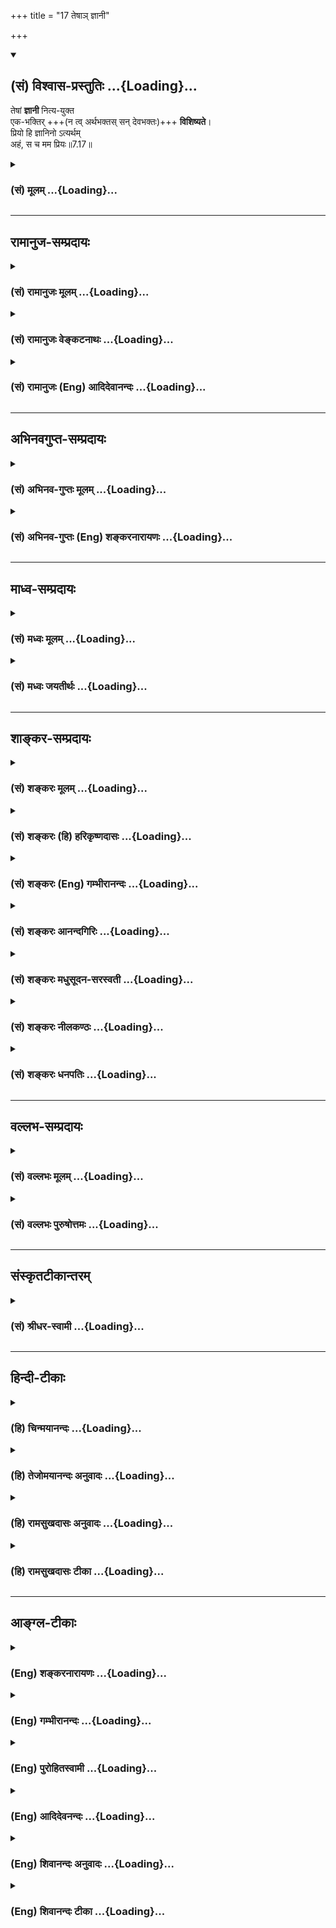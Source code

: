 +++
title = "17 तेषाञ् ज्ञानी"

+++
<div class="js_include" newlevelforh1="2" title="(सं) विश्वास-प्रस्तुतिः" unfilled url="/purANam_vaiShNavam/mahAbhAratam/06-bhIShma-parva/03-bhagavad-gItA-parva/saMskRtam/vishvAsa-prastutiH/07_jnAna-vijnAna-yogaH/17_teShA~n_jnAnI.md">
<details open><summary><h2>(सं) विश्वास-प्रस्तुतिः ...{Loading}...</h2></summary>

तेषां **ज्ञानी** नित्य-युक्त  
एक-भक्तिर् +++(न त्व् अर्थभक्तस् सन् देवभक्तः)+++ **विशिष्यते**।  
प्रियो हि ज्ञानिनो ऽत्यर्थम्  
अहं, स च मम प्रियः॥7.17॥
</details>
</div>
<div class="js_include collapsed" newlevelforh1="3" title="(सं) मूलम्" unfilled url="/purANam_vaiShNavam/mahAbhAratam/06-bhIShma-parva/03-bhagavad-gItA-parva/saMskRtam/mUlam/07_jnAna-vijnAna-yogaH/17_teShA~n_jnAnI.md">
<details><summary><h3>(सं) मूलम् ...{Loading}...</h3></summary>

तेषां ज्ञानी नित्ययुक्त एकभक्तिर्विशिष्यते।  
प्रियो हि ज्ञानिनोऽत्यर्थमहं स च मम प्रियः।।7.17।।
</details>
</div>


_________________
## रामानुज-सम्प्रदायः
<div class="js_include collapsed" newlevelforh1="3" title="(सं) रामानुजः मूलम्" unfilled url="/purANam_vaiShNavam/mahAbhAratam/06-bhIShma-parva/03-bhagavad-gItA-parva/saMskRtam/rAmAnujaH/mUlam/07_jnAna-vijnAna-yogaH/17_teShA~n_jnAnI.md">
<details><summary><h3>(सं) रामानुजः मूलम् ...{Loading}...</h3></summary>

।।7.17।।**तेषां ज्ञानी विशिष्यते** कुतः **नित्ययुक्त एकभक्तिः** इति च।
तस्य हि मदेकप्राप्यस्य मया योगो नित्यः। इतरयोस्तु
यावत्स्वाभिलषितप्राप्ति मया योगः। तथा ज्ञानिनो मयि एकस्मिन् एव भक्तिः
इतरयोः तु स्वाभिलषिते तत्साधनत्वेन मयि च। अतः स एव विशिष्यते।  
  
किं च **प्रियो हि ज्ञानिनोऽत्यर्थम् अहम्** अत्र अत्यर्थशब्दो अभिधेयवचनः
ज्ञानिनः अहं यथा प्रियः तथा मया सर्वज्ञेन सर्वशक्तिना अपि अभिधातुं न
शक्यते इत्यर्थः प्रियत्वस्य इयत्तारहितत्वात्। यथा ज्ञानिनाम् अग्रेसरस्य
प्रह्लादस्य स त्वासक्तमतिः कृष्णे देश्यमानो महोरगैः। न विवेदात्मनो
गात्रं तत्स्मृत्याह्लादसंस्थितः (वि॰ पु॰ 1।17।39) इति **सः** अपि तथा एव
**मम प्रियः।**

</details>
</div>
<div class="js_include collapsed" newlevelforh1="3" title="(सं) रामानुजः वेङ्कटनाथः" unfilled url="/purANam_vaiShNavam/mahAbhAratam/06-bhIShma-parva/03-bhagavad-gItA-parva/saMskRtam/rAmAnujaH/venkaTanAthaH/07_jnAna-vijnAna-yogaH/17_teShA~n_jnAnI.md">
<details><summary><h3>(सं) रामानुजः वेङ्कटनाथः ...{Loading}...</h3></summary>

  
  
।।7.17।। एवं भक्तभेद उक्तः तत्र प्रबुद्धस्य श्रैष्ठ्यं दर्शयति तेषामिति।
इममेवार्थं परस्तादपि वक्ष्यति चतुर्विधा मम जना भक्ता एव हि ते श्रुताः।
तेषामेकान्तिनः श्रेष्ठास्ते चैवानन्यदेवताः।। अहमेव गतिस्तेषां निराशीः
कर्मकारिणाम्। ये तु शिष्टास्त्रयो भक्ताः फलकामा हि ते मताः।। सर्वे
च्यवनधर्माणः प्रतिबुद्धस्तु मोक्षभाक् म.भा.12।341।33.35 इति। तेषामिति
निर्धारणे षष्ठी। विशिष्यते श्रेष्ठतम इत्यर्थः। किं प्रशंसामात्रार्थमिदं
इति शङ्कतेकुत इति। वैशिष्ट्यहेतुपरं विशेषणद्वयमित्याहनित्ययुक्तः
एकभक्तिरिति चेति। ज्ञानिनो हीत्यादि प्रापकस्य तस्यैव
प्राप्यत्वात्फलदशायामपि। योगोऽनुवृत्त इत्यर्थः।
आर्तस्यार्थार्थिनश्चैकाधिकारित्वनिर्णयादितरयोरिति द्विवचनम्।
एतेनात्मार्थिनः फलदशायां परमात्मनो भोग्यतयाऽनुसन्धानं नास्तीति सिद्धम्।
एकस्मिन् भक्तिर्यस्य स एकभक्तिरिति व्यधिकरणबहुव्रीहिः।
एकशब्दाभिप्रेतमुपास्यफलयोरभेदं दर्शयितुंएकस्मिन्नेवेत्यवधारणम्। प्रियो हि
इत्यादिना हेत्वन्तरमुच्यत इत्यभिप्रायेणाह किञ्चेति। अतिशयितकाष्ठां
वक्तुमाह अर्थशब्दोऽभिधेयवचन इति। अत्यर्थमत्यभिधेयम् अभिधेयातिक्रमणं
चात्राभिधेयान्तराद्द्वैलक्षण्यम्
तच्चाभिधातुमशक्यतेत्यभिप्रायेणाहज्ञानिनोऽहमिति। अभिधातुमशक्यं
इत्यस्येश्वरवचनत्वात्तेनाप्यशक्यमिति फलितमित्यभिप्रायेणोक्तंमयेत्यादिना।
ननु सर्वज्ञेन यदज्ञातं तदसदेव स्यात् यत्र चासावशक्तः तत्र
चास्यानीश्वरत्वं स्यादित्यत्राह प्रियत्वस्येति
गगनकुसुमादिवदसत्त्वनिबन्धनमज्ञानं न दोषाय अन्यथा भ्रान्तत्वप्रसङ्गात्।
इयत्ताया अभावादेव तद्वाचकः शब्दोऽपि नास्तीति तदप्रयोगोऽपि
नाशक्तिहेतुरिति भावः। हिशब्दद्योतितां प्रसिद्धिमुदाहरति
यथेति। ज्ञानिनामग्रेसरस्येत्यनेन जन्मसिद्धनिरतिशयज्ञानवत्त्वं
बाधकवचनादिभिर्बिभीषिकासहस्रैश्चाकम्पितत्वं विवक्षितम्। कृषिर्भूवाचकः
शब्दो णश्च निर्वृतिवाचकः म.भा.5।70।5 इति कृष्णशब्देनात्र
निर्वृतिहेतुत्वादिकं विवक्षितम्। प्रवाहानादिकृष्णावतारकृतकालियमर्दनसूचनं
वा भक्तदुःखानां कर्षणाद्वा कृष्णः तीव्रदुःखहेतुसद्भावेऽपि दुःखानुभवाभावो
निरतिशयप्रीत्यन्तरमत्ततयेति भावः। आत्मज्ञानमपि तदानीं मृग्यं किं
पुनर्गृहादिकल्पशरीरज्ञानमित्यात्मनो गात्रमित्यस्य भावः। स च मम प्रियः
इत्यत्राप्यत्यर्थशब्दः समुच्चयसामर्थ्यादर्थस्वभावाच्चानुषक्त
इत्यभिप्रायेणाह तथैवेति। यथाऽहं त्रिविधपरिच्छेदरहित
निरतिशयानन्दस्वरूपोऽनन्तगुणविभूतिर्ज्ञानिनः प्रियस्तथाऽयमेक एव ज्ञानी मम
निरतिशयप्रीतिविषय इत्युक्तं भवति। स च मम प्रियः इत्यत्र निरतिशयप्रीतिं
कुर्वतोऽपि महोदारस्येश्वरस्यापि तत्प्रीत्युपाधिकप्रीतिकरणादतृप्तिः
सूचितेति केचिदाचार्याः।  
  

</details>
</div>
<div class="js_include collapsed" newlevelforh1="3" title="(सं) रामानुजः (Eng) आदिदेवानन्दः" unfilled url="/purANam_vaiShNavam/mahAbhAratam/06-bhIShma-parva/03-bhagavad-gItA-parva/saMskRtam/rAmAnujaH/english/AdidevAnandaH/07_jnAna-vijnAna-yogaH/17_teShA~n_jnAnI.md">
<details><summary><h3>(सं) रामानुजः (Eng) आदिदेवानन्दः ...{Loading}...</h3></summary>

7.17 Of these four, 'the man of knowledge' is the foremost. Why; Because of being ever with Me in Yoga and devoted to the One only. To the man of knowledge the attainment of Myself being the only end in view, he is ever with Me. As for the others, they contemplate on Me only until the fulfilment of their desires. But to the man of knowledge, there is single-minded devotion to Me only. Unlike him, the others, want only the objects of their desire and they are devoted to Me only as a means for gaining them. Hence he, the man of knowledge, alone is the foremost.
Further I am very dear to the man of knowledge. Here the term 'artha' in relation to the expression 'athyartham' denotes 'what cannot be expressed adeately.' That is, even I, the omniscient and omnipotent, is unable to express how much I am dear to the Jnanin, since there is no such limit as 'this much' for this love. Such is the meaning. As in the case of Prahlada, the foremost among men of knowledge, it is said: 'But he with his thoughts firmly fixed on Krsna while being bitten by the great serpents, felt no pain from the wounds, being immersed in rapturous recollections of Him' (V. P., 1.17.39). I reciprocate this love infinitely.

</details>
</div>


_________________
## अभिनवगुप्त-सम्प्रदायः
<div class="js_include collapsed" newlevelforh1="3" title="(सं) अभिनव-गुप्तः मूलम्" unfilled url="/purANam_vaiShNavam/mahAbhAratam/06-bhIShma-parva/03-bhagavad-gItA-parva/saMskRtam/abhinava-guptaH/mUlam/07_jnAna-vijnAna-yogaH/17_teShA~n_jnAnI.md">
<details><summary><h3>(सं) अभिनव-गुप्तः मूलम् ...{Loading}...</h3></summary>

।।7.16 7.19।। चतुर्विधा इत्यादि सुदुर्लभ इत्यन्तम्। ये तु मां भजन्ते ते
सुकृतिनः। ते च चत्वारः। सर्वे चैते उदाराः। यतः अन्ये कृपणबुद्धयः
आर्त्तिनिवारणम् अर्थादि च तुल्यपाणिपादोदरशरीरसत्त्वेभ्योऽधिकतरं वा
आत्मन्यूनेभ्यो मार्गयन्ते। ज्ञान्यपेक्षया तु ते न्यूनसत्त्वाः यतः तेषां
तावत्यपि भेदोऽस्ति भगवतः इदमहमभिलष्यामि इति भेदस्य स्फुटप्रतिभासात्।
ज्ञानी तु मामेवाभेदतया अवलम्बते इति +++(S omits इति)+++ ततोऽहमभिन्न एव। तस्य च
अहमेव प्रियः न तु फलम्। अत एव स वासुदेव एव सर्वम् इत्येव +++(S वासुदेवः
सर्वमेवम्)+++ दृढप्रतिपत्तिपवित्रीकृतहृदयः।

</details>
</div>
<div class="js_include collapsed" newlevelforh1="3" title="(सं) अभिनव-गुप्तः (Eng) शङ्करनारायणः" unfilled url="/purANam_vaiShNavam/mahAbhAratam/06-bhIShma-parva/03-bhagavad-gItA-parva/saMskRtam/abhinava-guptaH/english/shankaranArAyaNaH/07_jnAna-vijnAna-yogaH/17_teShA~n_jnAnI.md">
<details><summary><h3>(सं) अभिनव-गुप्तः (Eng) शङ्करनारायणः ...{Loading}...</h3></summary>

7.17 See Comment under 7.19

</details>
</div>


_________________
## माध्व-सम्प्रदायः
<div class="js_include collapsed" newlevelforh1="3" title="(सं) मध्वः मूलम्" unfilled url="/purANam_vaiShNavam/mahAbhAratam/06-bhIShma-parva/03-bhagavad-gItA-parva/saMskRtam/madhvaH/mUlam/07_jnAna-vijnAna-yogaH/17_teShA~n_jnAnI.md">
<details><summary><h3>(सं) मध्वः मूलम् ...{Loading}...</h3></summary>

।।7.17।। एकस्मिन्नेव भक्तिरित्येकभक्तिः। तच्चोक्तं गारुडे मय्येव
भक्तिर्नान्यत्र एकभक्तिः स उच्यते इति।

</details>
</div>
<div class="js_include collapsed" newlevelforh1="3" title="(सं) मध्वः जयतीर्थः" unfilled url="/purANam_vaiShNavam/mahAbhAratam/06-bhIShma-parva/03-bhagavad-gItA-parva/saMskRtam/madhvaH/jayatIrthaH/07_jnAna-vijnAna-yogaH/17_teShA~n_jnAnI.md">
<details><summary><h3>(सं) मध्वः जयतीर्थः ...{Loading}...</h3></summary>

।।7.17।। एका भक्तिर्यस्येति विग्रहे भक्तिशब्दस्य
प्रियादित्वात्तस्मिन्परतः पूर्वपदस्य पुंवद्भावो न सिध्यतीत्यालोच्याह
**एकस्मिन्ने**वेति। अस्य इत्यध्याहार्यम्। तथापि वैयधिकरण्यात्
बहुव्रीहिर्न सिद्ध्यतीति चेत् न आगमसिद्धत्वाच्चेत्याह **तच्चे**ति।
यस्येत्युपस्कर्तव्यम्।

</details>
</div>


_________________
## शाङ्कर-सम्प्रदायः
<div class="js_include collapsed" newlevelforh1="3" title="(सं) शङ्करः मूलम्" unfilled url="/purANam_vaiShNavam/mahAbhAratam/06-bhIShma-parva/03-bhagavad-gItA-parva/saMskRtam/shankaraH/mUlam/07_jnAna-vijnAna-yogaH/17_teShA~n_jnAnI.md">
<details><summary><h3>(सं) शङ्करः मूलम् ...{Loading}...</h3></summary>

।।7.17।। **तेषां** चतुर्णां मध्ये **ज्ञानी** तत्त्ववित् तत्त्ववित्त्वात्
**नित्ययुक्तः** भवति एकभक्तिश्च अन्यस्य भजनीयस्य अदर्शनात् अतः **स
एकभक्तिः विशिष्यते** विशेषम् आधिक्यम् आपद्यते अतिरिच्यते इत्यर्थः।
**प्रियो हि** यस्मात् अहम् आत्मा **ज्ञानिनः** अतः तस्य **अहम् अत्यर्थं**
प्रियः प्रसिद्धं हि लोके आत्मा प्रियो भवति इति। तस्मात् ज्ञानिनः
आत्मत्वात् वासुदेवः प्रियो भवतीत्यर्थः। **स च** ज्ञानी **मम** वासुदेवस्य
आत्मैवेति मम अत्यर्थं **प्रियः**।। न तर्हि आर्तादयः त्रयः वासुदेवस्य
प्रियाः न किं तर्हि

</details>
</div>
<div class="js_include collapsed" newlevelforh1="3" title="(सं) शङ्करः (हि) हरिकृष्णदासः" unfilled url="/purANam_vaiShNavam/mahAbhAratam/06-bhIShma-parva/03-bhagavad-gItA-parva/saMskRtam/shankaraH/hindI/harikRShNadAsaH/07_jnAna-vijnAna-yogaH/17_teShA~n_jnAnI.md">
<details><summary><h3>(सं) शङ्करः (हि) हरिकृष्णदासः ...{Loading}...</h3></summary>

।।7.17।। उन चार प्रकारके भक्तोंमें जो ज्ञानी है अर्थात् यथार्थ तत्त्वको
जाननेवाला है वह तत्त्ववेत्ता होनेके कारण सदा मुझमें स्थित है और उसकी
दृष्टिमें अन्य किसी भजनेयोग्य वस्तुका अस्तित्व न रहनेके कारण वह केवल एक
मुझ परमात्मामें ही अनन्य भक्तिवाला होता है। इसलिये वह अनन्य प्रेमी (
ज्ञानी भक्त ) श्रेष्ठ माना जाता है। ( अन्य तीनोंकी अपेक्षा ) अधिक उच्च
कोटिका समझा जाता है। क्योंकि मैं ज्ञानीका आत्मा हूँ इसलिये उसको अत्यन्त
प्रिय हूँ। संसारमें यह प्रसिद्ध ही है कि आत्मा ही प्रिय होता है। इसलिये
ज्ञानीका आत्मा होनेके कारण भगवान् वासुदेव उसे अत्यन्त प्रिय होता है। यह
अभिप्राय है। तथा वह ज्ञानी भी मुझ वासुदेवका आत्मा ही है अतः वह मेरा
अत्यन्त प्रिय है।

</details>
</div>
<div class="js_include collapsed" newlevelforh1="3" title="(सं) शङ्करः (Eng) गम्भीरानन्दः" unfilled url="/purANam_vaiShNavam/mahAbhAratam/06-bhIShma-parva/03-bhagavad-gItA-parva/saMskRtam/shankaraH/english/gambhIrAnandaH/07_jnAna-vijnAna-yogaH/17_teShA~n_jnAnI.md">
<details><summary><h3>(सं) शङ्करः (Eng) गम्भीरानन्दः ...{Loading}...</h3></summary>

7.17 Tesam, of them, among the four; jnani, the man of Knowledge, the
knower of Reality, is nitya-yuktah, endowed with constant steadfastness
as a result of being a knower of Reality; and he also becomes
eka-bhaktih, endowed with one-pointed devotion, because he finds no one
else whom he can adore. Conseently, that person of one-pointed devotion
visisyate, excels, becomes superior, i.e. he surpasses (the others). Hi,
since; I, the Self, am priyah, dear; jnaninah, to the man of Knowledge;
therefore aham, I; am atyartham, very much; priyah, dear to him. It is
indeed a well known fact in the world that the Self is dear. The
meaning, therefore, is that Vasudeva, being the Self of the man of
Knowledge, is dear to him. And sah, he, the man of Knowledge, being the
very Self of Me who am Vasudeva; is very much priyah, dear; mama, to Me.
'If that be so, then the other three-the afflicted and the others-are
not dear to Vasudeva;' 'This is not so!' 'What then;'

</details>
</div>
<div class="js_include collapsed" newlevelforh1="3" title="(सं) शङ्करः आनन्दगिरिः" unfilled url="/purANam_vaiShNavam/mahAbhAratam/06-bhIShma-parva/03-bhagavad-gItA-parva/saMskRtam/shankaraH/AnandagiriH/07_jnAna-vijnAna-yogaH/17_teShA~n_jnAnI.md">
<details><summary><h3>(सं) शङ्करः आनन्दगिरिः ...{Loading}...</h3></summary>

।।7.17।। चतुर्विधानां तेषां सुकृतिनां भगवदभिमुखानां तुल्यत्वमाशङ्क्याह
**तेषामिति।** तस्य विशिष्यमाणत्वे हेतुमाह **प्रियो हीति।**
नित्ययुक्तत्वं भगवत्यात्मनि सदा समाहितचेतस्त्वम् असारे संसारे भगवानेव
सारः सोऽहमस्मीत्येकस्मिन्नद्वितीये स्वस्मादत्यन्तमभिन्ने भगवति भक्तिः
स्नेहविशेषोऽस्येत्येकभक्तिः। तस्याधिक्ये हेतुं विवृणोति **प्रियो
हीत्यादिना।** भगवतो ज्ञानिनश्च परस्परं प्रेमास्पदत्वे प्रसिद्धिं
प्रमाणयति **प्रसिद्धं हीति।** आत्मनो ज्ञानिनं प्रति प्रियत्वेऽपि भगवतो
वासुदेवस्य कथं तं प्रति प्रियत्वमित्याशङ्क्याह **तस्मादिति।** अहं
ज्ञानिनो निरुपाधिकप्रेमास्पदं परमपुरुषार्थत्वेनात्मत्वेन च
गृहीतत्वादित्यर्थः। ज्ञानिनोऽपि भगवन्तं प्रति प्रियत्वं प्रकटयति **स
चेति।**

</details>
</div>
<div class="js_include collapsed" newlevelforh1="3" title="(सं) शङ्करः मधुसूदन-सरस्वती" unfilled url="/purANam_vaiShNavam/mahAbhAratam/06-bhIShma-parva/03-bhagavad-gItA-parva/saMskRtam/shankaraH/madhusUdana-sarasvatI/07_jnAna-vijnAna-yogaH/17_teShA~n_jnAnI.md">
<details><summary><h3>(सं) शङ्करः मधुसूदन-सरस्वती ...{Loading}...</h3></summary>

।।7.17।। चतुर्विधानामपि सुकृतित्वे नियतेऽपि सुकृताधिक्येन निष्कामतया
प्रेमाधिक्यात् चतुर्विधानां तेषां मध्ये
ज्ञानीतत्त्वज्ञानवान्निवृत्तसर्वकामो विशिष्यते सर्वतोऽतिरिच्यते।
सर्वोत्कृष्ट इत्यर्थः। यतो नित्ययुक्तो भगवति प्रत्यगभिन्ने सदा
समाहितचेता विक्षेपकाभावात्। अतएवैकभक्तिरेकस्मिन्भगवत्येव
भक्तिरनुरक्तिर्यस्य स तथा तस्यानुरक्तिविषयान्तराभावात्। हि यस्मात्
प्रियो निरुपाधिप्रेमास्पदमत्यर्थमत्यन्तमतिशयेन ज्ञानिनोऽहं प्रत्यगभिन्नः
परमात्मा सच तस्मादत्यर्थं मम परमेश्ववरस्य प्रियः। आत्मा प्रियोऽतिशयेन
भवतीति श्रुतिलोकयोः प्रसिद्धमेवेत्यर्थः।

</details>
</div>
<div class="js_include collapsed" newlevelforh1="3" title="(सं) शङ्करः नीलकण्ठः" unfilled url="/purANam_vaiShNavam/mahAbhAratam/06-bhIShma-parva/03-bhagavad-gItA-parva/saMskRtam/shankaraH/nIlakaNThaH/07_jnAna-vijnAna-yogaH/17_teShA~n_jnAnI.md">
<details><summary><h3>(सं) शङ्करः नीलकण्ठः ...{Loading}...</h3></summary>

।।7.17।। किं सर्वेऽपि समा एते सुकृतिन इति साधारण्येन विशेषणादत आह
**तेषामिति।** तेषां मध्ये ज्ञानी विशिष्यते। यतो नित्ययुक्तः। आर्तादयो हि
कामिनः कामपूर्तौ न मद्भजने युक्ता भवन्ति अयंतु नित्ययुक्त
एकभक्तिश्चैकभावेन भजनं करोति। तथाहि आर्ता रोगिणः सूर्यं भजन्ते जिज्ञासवः
सरस्वतीं अर्थार्थिनः कुबेरादीनिति तेषां तत्तत्कामार्थित्वेनानेकभक्तित्वं
दृश्यते। तस्य नित्ययुक्तत्वे एकभक्तित्वे च हेतुः हि यतः
ज्ञानिनोऽहमत्यर्थं प्रियः आत्मत्वादेव। आत्मा च प्रियः
निरुपाधिप्रेमगोचरत्वात्तदेतत्प्रेयः पुत्रात्प्रेयो
वित्तात्प्रेयोऽन्यस्मात्सर्वस्मादान्तरो यदयमात्मा इति श्रुतेश्च। सच
ज्ञानी मम प्रियो भक्तानां दुर्लभत्वादिति भावः।

</details>
</div>
<div class="js_include collapsed" newlevelforh1="3" title="(सं) शङ्करः धनपतिः" unfilled url="/purANam_vaiShNavam/mahAbhAratam/06-bhIShma-parva/03-bhagavad-gItA-parva/saMskRtam/shankaraH/dhanapatiH/07_jnAna-vijnAna-yogaH/17_teShA~n_jnAnI.md">
<details><summary><h3>(सं) शङ्करः धनपतिः ...{Loading}...</h3></summary>

।।7.17।। तेभ्यो ज्ञानिनः श्रैष्ठ्यमाह। तेषां चतुर्णा मध्ये ज्ञानी
विशिष्यते आधिक्यं प्राप्नोति। यतस्तत्त्ववित्त्वान्नित्ययुक्तः कदापि
मद्भजनं न त्यजति। यतएकमेवाद्वितीयं ब्रह्मतत्त्वमसि इत्यादि श्रुत्या
निर्णीते प्रत्यगभिन्ने मयि भगवति वासुदेवे भक्तिर्वृत्तिसंततिरुपा यस्य
सः। प्रेमास्पदे वस्तुनि भक्तिर्भवति प्रेमास्पदश्च श्रुत्या
लोकप्रसिद्य्धा चात्मा। हि यस्मादहं ज्ञानिन आत्मस्वादत्यर्थं अत्यन्तं
प्रियः। स च ज्ञानी मम वासुदेवस्यात्मैवातो ममात्यन्तं प्रियः।

</details>
</div>


_________________
## वल्लभ-सम्प्रदायः
<div class="js_include collapsed" newlevelforh1="3" title="(सं) वल्लभः मूलम्" unfilled url="/purANam_vaiShNavam/mahAbhAratam/06-bhIShma-parva/03-bhagavad-gItA-parva/saMskRtam/vallabhaH/mUlam/07_jnAna-vijnAna-yogaH/17_teShA~n_jnAnI.md">
<details><summary><h3>(सं) वल्लभः मूलम् ...{Loading}...</h3></summary>

।।7.17।। एतेषां मध्ये मुमुक्षुः मम ज्ञानी श्रेष्ठो मत इत्याह तेषां
ज्ञानीति। नित्यं योग उक्तलक्षणस्तद्वान् नित्ययुक्तः। तादृशश्च
मदीयमहिमज्ञानवान् तथा मय्येव पुरुषोत्तमे परमात्मनि विभावेकस्मिन् एका
निरपेक्षा भक्तिर्यस्य। इतरेषां तु स्वाभिलषिते तत्साधकत्वेन वा मयि वेत्यत
एव स विशिष्टो भवति। न केवलं स विशिष्टः किन्तु प्रियः परस्परमित्याह
प्रियो हीति। अहं ज्ञानिनोऽत्यर्थं प्रियः प्रेमविषयः स च ममेति
भजनात्ज्ञानी चेद्भजते कृष्णं तस्मान्नास्त्यधिकः परः इति निबन्धवाक्यात्।
सर्वेषां ममताविषयाणां मध्ये स्वात्मा प्रियः आनन्दरूपत्वात् स आत्मा
परमानन्दपरमात्मांशत्वादित्यर्थः। परमात्मनि प्रियत्वम्।

</details>
</div>
<div class="js_include collapsed" newlevelforh1="3" title="(सं) वल्लभः पुरुषोत्तमः" unfilled url="/purANam_vaiShNavam/mahAbhAratam/06-bhIShma-parva/03-bhagavad-gItA-parva/saMskRtam/vallabhaH/puruShottamaH/07_jnAna-vijnAna-yogaH/17_teShA~n_jnAnI.md">
<details><summary><h3>(सं) वल्लभः पुरुषोत्तमः ...{Loading}...</h3></summary>

  
  
।।7.17।। एवं चतुर्विधानुक्चैतेषु ज्ञानी मोक्षार्थं भजनकर्त्ता उत्तम
इत्याह तेषामिति। तेषां पूर्वोक्तचतुर्विधानां मध्ये ज्ञानी नित्ययुक्तः
नित्यं मया युक्त इत्यर्थः। एतेभ्यश्चतुर्विधेभ्योऽपि
एकभक्तिरनन्यत्वेनैकान्तभजनकृत् दासवत् स विशिष्यते उत्तमत्वेनेत्यर्थः।
तस्य विशेष्यधर्ममाह प्रिय इति। हीति निश्चयेन ज्ञानिनः सकाशात् अत्यर्थं
सर्वभावे अहमेव तस्य प्रियः। अतएव श्रीभागवते भगवद्वाक्यंमदन्यत्ते न
जानन्ति नाहं तेभ्यो मनागपि इति।  
  

</details>
</div>


_________________
## संस्कृतटीकान्तरम्
<div class="js_include collapsed" newlevelforh1="3" title="(सं) श्रीधर-स्वामी" unfilled url="/purANam_vaiShNavam/mahAbhAratam/06-bhIShma-parva/03-bhagavad-gItA-parva/saMskRtam/shrIdhara-svAmI/07_jnAna-vijnAna-yogaH/17_teShA~n_jnAnI.md">
<details><summary><h3>(सं) श्रीधर-स्वामी ...{Loading}...</h3></summary>

।।7.17।। एतेषां मध्ये ज्ञानी श्रेष्ठ इत्याह **तेषामिति।** तेषां मध्ये
ज्ञानी विशिष्टः। तत्र हेतवः नित्ययुक्तः। सदा मन्निष्ठः एकस्मिन्मय्येव
भक्तिर्यस्य सः। ज्ञानिनो देहाद्यभिमानाभावेन
चित्तविक्षेपाभावान्नित्ययुक्तत्वमेकान्तभक्तित्वं च संभवति नान्यस्य। अतएव
हि तस्याहमत्यन्तं प्रियः स च मम।
तस्मादेतैर्नित्ययुक्तत्वादिभिश्चतुर्भिर्हेतुभिः स उत्तम इत्यर्थः।

</details>
</div>


_________________
## हिन्दी-टीकाः
<div class="js_include collapsed" newlevelforh1="3" title="(हि) चिन्मयानन्दः" unfilled url="/purANam_vaiShNavam/mahAbhAratam/06-bhIShma-parva/03-bhagavad-gItA-parva/hindI/chinmayAnandaH/07_jnAna-vijnAna-yogaH/17_teShA~n_jnAnI.md">
<details><summary><h3>(हि) चिन्मयानन्दः ...{Loading}...</h3></summary>

।।7.17।। चतुर्विध भक्तों की परस्पर तुलना करके भगवान् कहते हैं कि जो
ज्ञानी भक्त मुझसे नित्ययुक्त है और आत्मस्वरूप के साथ जिसकी अनन्य भक्ति
है वह सर्वश्रेष्ठ है क्योंकि आत्मतत्त्व से भिन्न किसी अन्य विषय में उसका
मन विचरण नहीं करता है। जब तक साधक को अपने ध्येय का स्वरूप निश्चित रूप से
ज्ञात नहीं होता है तब तक मन की एकाग्रता भी प्राप्त नहीं की जा सकती है।
एक भक्ति का अर्थ है साधक के मन में आत्मसाक्षात्कार की ही एक वृत्ति बनी
रहना। एक भक्ति को पाने के लिए साधक को अपने मन की विषयाभिमुखी प्रवृत्तियों
को विषय से निवृत्त करना आवश्यक होता है। ज्ञानी व्यक्ति किसी वस्तु की
प्राप्ति के लिए नहीं वरन् अपने मन की उन प्रवृत्तियों को नष्ट करने के लिए
ईश्वर का आह्वान करता है जिसके कारण उसके मन की शक्ति का जगत् के मिथ्या
आकर्षणों में व्यर्थ अपव्यय होता है। अत स्वाभाविक है कि आत्मस्वरूप में
स्थित भगवान् श्रीकृष्ण ऐसे ज्ञानी पुरुष को सर्वश्रेष्ठ मानते हैं जिसके
मन में आत्मानुभूति के अतिरिक्त अन्य कोई कामना ही नहीं रहती। ज्ञानी को मैं
अत्यन्त प्रिय हूँ। प्रेम का मापदण्ड है प्रियतम के साथ हुआ तादात्म्य।
वास्तव में आत्मसमर्पण की धुन पर ही प्रेम का गीत गाया जाता है।
निस्वार्थता प्रेम का आधार है। प्रेम की मांग है समस्त कालों एवं
परिस्थितियों में बिना किसी प्रतिदान की आशा के सर्वस्व दान। प्रेम के इस
स्वरूप को समझने पर ही ज्ञात होगा कि ज्ञानी भक्त का प्रेम ही वास्तविक
शुद्ध और पूर्ण प्रेम होता है। एकपक्षीय प्रेम की परिसमाप्ति कभी पूर्णत्व
में नहीं हो सकती। यहाँ भगवान् स्पष्ट कहते हैं ज्ञानी को मैं अत्यन्त
प्रिय हूँ और मुझे वह अत्यन्त प्रिय है। इस कथन में एक मनोवैज्ञानिक सत्य
छिपा हुआ है। प्रेम का यह सनातन नियम है कि वह निष्काम होने पर न केवल
पूर्णता को प्राप्त होता है वरन् उसमें एक दुष्ट को भी आदर्श बनाने की
विचित्र सार्मथ्य होती है। यह एक सुविचारित एवं सुविदित तथ्य है कि यदि किसी
व्यक्ति का मन किसी एक विशेष भावना जैसे दुख द्वेष मत्सर करुणा से भर जाता
है तो उसके समीपस्थ लोगों के मन पर भी उस तीव्र भावना का प्रभाव पड़ता है।
अत यदि हम किसी को निस्वार्थ शुद्ध प्रेम दे सकें तो हमारे दुष्ट शत्रु का
भी हृदय परिवर्तित हो सकता है। यह नियम है। यह मनोवैज्ञानिक सत्य भगवान् के
इस कथन में स्पष्ट होता है कि ज्ञानी को मैं और मुझे ज्ञानी अत्यन्त प्रिय
है। तब क्या आर्तादि भक्त भगवान् वासुदेव को प्रिय नहीं है ऐसी बात नहीं फिर
क्या कहते हैं

</details>
</div>
<div class="js_include collapsed" newlevelforh1="3" title="(हि) तेजोमयानन्दः अनुवादः" unfilled url="/purANam_vaiShNavam/mahAbhAratam/06-bhIShma-parva/03-bhagavad-gItA-parva/hindI/tejomayAnandaH/anuvAdaH/07_jnAna-vijnAna-yogaH/17_teShA~n_jnAnI.md">
<details><summary><h3>(हि) तेजोमयानन्दः अनुवादः ...{Loading}...</h3></summary>

।।7.17।। उनमें भी मुझ से नित्ययुक्त, अनन्य भक्ति वाला ज्ञानी श्रेष्ठ है,
क्योंकि ज्ञानी को मैं अत्यन्त प्रिय हूँ और वह मुझे अत्यन्त प्रिय है।।

</details>
</div>
<div class="js_include collapsed" newlevelforh1="3" title="(हि) रामसुखदासः अनुवादः" unfilled url="/purANam_vaiShNavam/mahAbhAratam/06-bhIShma-parva/03-bhagavad-gItA-parva/hindI/rAmasukhadAsaH/anuvAdaH/07_jnAna-vijnAna-yogaH/17_teShA~n_jnAnI.md">
<details><summary><h3>(हि) रामसुखदासः अनुवादः ...{Loading}...</h3></summary>

।।7.17।। उन चार भक्तोंमें मेरेमें निरन्तर लगा हुआ, अनन्यभक्तिवाला ज्ञानी
अर्थात् प्रेमी भक्त श्रेष्ठ है; क्योंकि ज्ञानी भक्तको मैं अत्यन्त प्रिय
हूँ और वह भी मेरेको अत्यन्त प्रिय है।

</details>
</div>
<div class="js_include collapsed" newlevelforh1="3" title="(हि) रामसुखदासः टीका" unfilled url="/purANam_vaiShNavam/mahAbhAratam/06-bhIShma-parva/03-bhagavad-gItA-parva/hindI/rAmasukhadAsaH/TIkA/07_jnAna-vijnAna-yogaH/17_teShA~n_jnAnI.md">
<details><summary><h3>(हि) रामसुखदासः टीका ...{Loading}...</h3></summary>

।।7.17।।***व्याख्या--*'तेषां ज्ञानी नित्ययुक्तः'** उन (अर्थार्थी, आर्त,
जिज्ञासु और ज्ञानी) भक्तोंमें ज्ञानी अर्थात् प्रेमी भक्त श्रेष्ठ है;
क्योंकि वह नित्ययुक्त है अर्थात् वह सदा-सर्वदा केवल भगवान्में ही लगा
रहता है। भगवान्के सिवाय दूसरे किसीमें वह किञ्चिन्मात्र भी नहीं लगता।
जैसे गोपियाँ गाय दुहते, दही बिलोते, धान कूटते आदि सभी लौकिक कार्य करते
हुए भी भगवान् श्रीकृष्णमें चित्तवाली रहती हैं **(टिप्पणी प₀ 420.2),**
ऐसे ही वह ज्ञानी भक्त लौकिक और पारमार्थिक सब क्रियाएँ करते समय
सदा-सर्वदा भगवान्से जुड़ा रहता है। भगवान्का सम्बन्ध रखते हुए ही उसकी सब
क्रियाएँ होती हैं।

</details>
</div>


_________________
## आङ्ग्ल-टीकाः
<div class="js_include collapsed" newlevelforh1="3" title="(Eng) शङ्करनारायणः" unfilled url="/purANam_vaiShNavam/mahAbhAratam/06-bhIShma-parva/03-bhagavad-gItA-parva/english/shankaranArAyaNaH/07_jnAna-vijnAna-yogaH/17_teShA~n_jnAnI.md">
<details><summary><h3>(Eng) शङ्करनारायणः ...{Loading}...</h3></summary>

7.17. Of them, the man of wisdom, being always attached \[to Me\] with single-pointed devotion excels \[others\]. For, I am dear to the man of wisdom above all personal gains and he is dear to Me.

</details>
</div>
<div class="js_include collapsed" newlevelforh1="3" title="(Eng) गम्भीरानन्दः" unfilled url="/purANam_vaiShNavam/mahAbhAratam/06-bhIShma-parva/03-bhagavad-gItA-parva/english/gambhIrAnandaH/07_jnAna-vijnAna-yogaH/17_teShA~n_jnAnI.md">
<details><summary><h3>(Eng) गम्भीरानन्दः ...{Loading}...</h3></summary>

7.17 Of them, the man of Knowledge, endowed with constant steadfastness and one-pointed devotion, excels. For I am very much dear to the man of Knowledge, and he too is dear to Me.

</details>
</div>
<div class="js_include collapsed" newlevelforh1="3" title="(Eng) पुरोहितस्वामी" unfilled url="/purANam_vaiShNavam/mahAbhAratam/06-bhIShma-parva/03-bhagavad-gItA-parva/english/purohitasvAmI/07_jnAna-vijnAna-yogaH/17_teShA~n_jnAnI.md">
<details><summary><h3>(Eng) पुरोहितस्वामी ...{Loading}...</h3></summary>

7.17 Of all of these, he who has gained wisdom, who meditates on Me without ceasing, devoting himself only to Me, he is the best; for by the wise man I am exceedingly beloved and the wise man, too, is beloved by Me.

</details>
</div>
<div class="js_include collapsed" newlevelforh1="3" title="(Eng) आदिदेवनन्दः" unfilled url="/purANam_vaiShNavam/mahAbhAratam/06-bhIShma-parva/03-bhagavad-gItA-parva/english/AdidevanandaH/07_jnAna-vijnAna-yogaH/17_teShA~n_jnAnI.md">
<details><summary><h3>(Eng) आदिदेवनन्दः ...{Loading}...</h3></summary>

7.17 Of these, the man of knowledge, being ever with Me in Yoga and devoted to the One only, is the foremost; for I am very dear to the man of knowledge and he too is dear to Me.

</details>
</div>
<div class="js_include collapsed" newlevelforh1="3" title="(Eng) शिवानन्दः अनुवादः" unfilled url="/purANam_vaiShNavam/mahAbhAratam/06-bhIShma-parva/03-bhagavad-gItA-parva/english/shivAnandaH/anuvAdaH/07_jnAna-vijnAna-yogaH/17_teShA~n_jnAnI.md">
<details><summary><h3>(Eng) शिवानन्दः अनुवादः ...{Loading}...</h3></summary>

7.17 Of them the wise, ever steadfast and devoted to the One, excels (is the best); for I am exceedingly dear to the wise and he is dear to Me.

</details>
</div>
<div class="js_include collapsed" newlevelforh1="3" title="(Eng) शिवानन्दः टीका" unfilled url="/purANam_vaiShNavam/mahAbhAratam/06-bhIShma-parva/03-bhagavad-gItA-parva/english/shivAnandaH/TIkA/07_jnAna-vijnAna-yogaH/17_teShA~n_jnAnI.md">
<details><summary><h3>(Eng) शिवानन्दः टीका ...{Loading}...</h3></summary>

7.17 तेषाम् of them; ज्ञानी the wise; नित्ययुक्तः ever steadfast;
एकभक्तिः whose devotion is to the One; विशिष्यते excels; प्रियः dear; हि
verily; ज्ञानिनः of the wise; अत्यर्थम् exceedingly; अहम् I; सः he; च
and; मम of Me; प्रियः dear.Commentary Ekabhaktih means unswerving;
singleminded devotion to the Supreme Being.The JnaniBhakta is beyond all cults or creeds or formal religion or rules of society. As the wise man is constantly harmonised and as he is devoted to the One; he is regarded as superior to all the other devotees. As I am his very Self or Antaratma; I am extremely dear to him. Everybody loves his own Self most. The Self is very dear to everybody. The wise man is My very Self and he is ear to Me also. (Cf.II.49IX.29XII.14;17and19)

</details>
</div>
